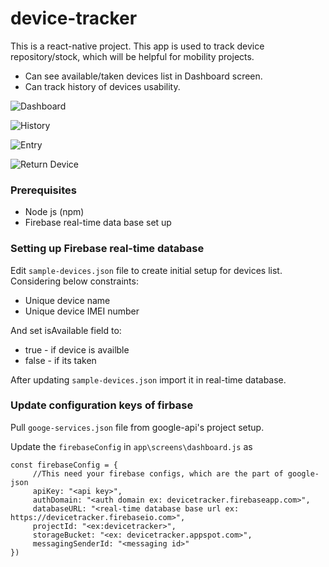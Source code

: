 # device-tracker
This is a react-native project. This app is used to track device repository/stock, which will be helpful for mobility projects.

* Can see available/taken devices list in Dashboard screen.
* Can track history of devices usability.



![Dashboard](./screenshots/screenshot-1.png "Dashboard")


![History](./screenshots/screenshot-2.png "History")


![Entry](./screenshots/screenshot-3.png "Entry")


![Return Device](./screenshots/screenshot-4.png "Return Device")

### Prerequisites ###
* Node js (npm)
* Firebase real-time data base set up

### Setting up Firebase real-time database ###
Edit `sample-devices.json` file to create initial setup for devices list. Considering below constraints:
* Unique device name
* Unique device IMEI number

And set isAvailable field to:
* true - if device is availble
* false - if its taken

After updating `sample-devices.json` import it in real-time database.

### Update configuration keys of firbase ###

Pull `googe-services.json` file from google-api's project setup.

Update the `firebaseConfig` in `app\screens\dashboard.js` as 

```
const firebaseConfig = {
     //This need your firebase configs, which are the part of google-json
     apiKey: "<api key>",
     authDomain: "<auth domain ex: devicetracker.firebaseapp.com>",
     databaseURL: "<real-time database base url ex: https://devicetracker.firebaseio.com>",
     projectId: "<ex:devicetracker>",
     storageBucket: "<ex: devicetracker.appspot.com>",
     messagingSenderId: "<messaging id>"
})
```

